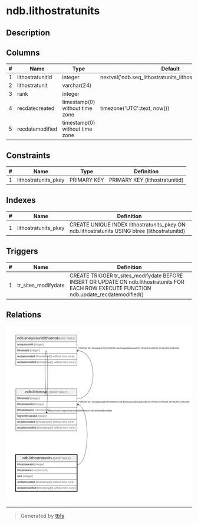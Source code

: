 # ndb.lithostratunits

## Description

## Columns

| # | Name             | Type                           | Default                                                       | Nullable | Children                            | Parents | Comment |
| - | ---------------- | ------------------------------ | ------------------------------------------------------------- | -------- | ----------------------------------- | ------- | ------- |
| 1 | lithostratunitid | integer                        | nextval('ndb.seq_lithostratunits_lithostratunitid'::regclass) | false    | [ndb.lithostrat](ndb.lithostrat.md) |         |         |
| 2 | lithostratunit   | varchar(24)                    |                                                               | false    |                                     |         |         |
| 3 | rank             | integer                        |                                                               | false    |                                     |         |         |
| 4 | recdatecreated   | timestamp(0) without time zone | timezone('UTC'::text, now())                                  | false    |                                     |         |         |
| 5 | recdatemodified  | timestamp(0) without time zone |                                                               | false    |                                     |         |         |

## Constraints

| # | Name                 | Type        | Definition                     |
| - | -------------------- | ----------- | ------------------------------ |
| 1 | lithostratunits_pkey | PRIMARY KEY | PRIMARY KEY (lithostratunitid) |

## Indexes

| # | Name                 | Definition                                                                                     |
| - | -------------------- | ---------------------------------------------------------------------------------------------- |
| 1 | lithostratunits_pkey | CREATE UNIQUE INDEX lithostratunits_pkey ON ndb.lithostratunits USING btree (lithostratunitid) |

## Triggers

| # | Name                | Definition                                                                                                                                   |
| - | ------------------- | -------------------------------------------------------------------------------------------------------------------------------------------- |
| 1 | tr_sites_modifydate | CREATE TRIGGER tr_sites_modifydate BEFORE INSERT OR UPDATE ON ndb.lithostratunits FOR EACH ROW EXECUTE FUNCTION ndb.update_recdatemodified() |

## Relations

![er](ndb.lithostratunits.svg)

---

> Generated by [tbls](https://github.com/k1LoW/tbls)